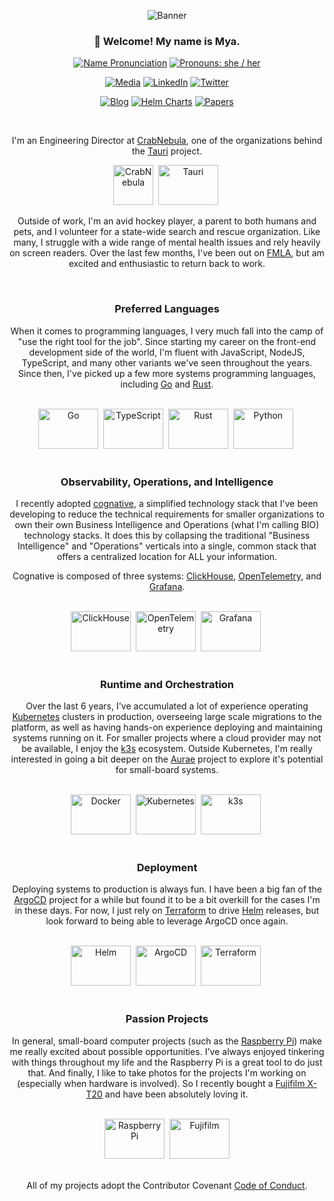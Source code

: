 <div align="center">

![Banner](https://mya.sh/img/banner.png)

### 👋 Welcome! My name is Mya.

[![Name Pronunciation][]](https://www.google.com/search?q=pronunciation+maya)
[![Pronouns: she / her][]](https://pronoun.is/she)

[![Media][]](https://mya.sh/media/)
[![LinkedIn][]](https://linkedin.com/in/mjpitz)
[![Twitter][]](https://x.com/MsMyaDev)

[![Blog][]](https://mya.sh/blog/)
[![Helm Charts][]](https://mya.sh/charts/)
[![Papers][]](https://mya.sh/papers/)

[Name Pronunciation]: https://img.shields.io/badge/Pronunciation%20%F0%9F%94%88-mai·uh-pink?style=for-the-badge&labelColor=silver
[Pronouns: she / her]: https://img.shields.io/badge/Pronouns-she%2Fher-pink?style=for-the-badge&labelColor=silver
[Media]: https://img.shields.io/badge/-media-gray?style=for-the-badge&logo=vlcmediaplayer
[LinkedIn]: https://img.shields.io/badge/-Linked%20In-gray?style=for-the-badge&logo=linkedin
[Twitter]: https://img.shields.io/badge/-Twitter-gray?style=for-the-badge&logo=x
[Blog]: https://img.shields.io/badge/-blog-silver?style=for-the-badge
[Helm Charts]: https://img.shields.io/badge/-helm_charts-silver?style=for-the-badge
[Papers]: https://img.shields.io/badge/-papers-silver?style=for-the-badge

<br/>

I'm an Engineering Director at [CrabNebula][], one of the organizations behind the [Tauri][] project.

<img height="64" alt="CrabNebula" title="CrabNebula" src="https://docs.crabnebula.dev/_astro/nova.Dh3m3o-r_Z16gVsb.webp" />&nbsp;
<img width="96" height="64" alt="Tauri" title="Tauri" src="https://cdn.jsdelivr.net/gh/devicons/devicon@latest/icons/tauri/tauri-original.svg" />&nbsp;

Outside of work, I'm an avid hockey player, a parent to both humans and pets, and I volunteer for a state-wide search
and rescue organization. Like many, I struggle with a wide range of mental health issues and rely heavily on screen
readers. Over the last few months, I've been out on [FMLA][], but am excited and enthusiastic to return back to work.

[CrabNebula]: https://crabnebula.dev
[Tauri]: https://tauri.app/
[FMLA]: https://www.dol.gov/agencies/whd/fmla

<br/>

### Preferred Languages

[Go]: https://go.dev
[Rust]: https://rust-lang.org

When it comes to programming languages, I very much fall into the camp of "use the right tool for the job". Since
starting my career on the front-end development side of the world, I'm fluent with JavaScript, NodeJS, TypeScript, and
many other variants we've seen throughout the years. Since then, I've picked up a few more systems programming
languages, including [Go][] and [Rust][].

<br/>
<img width="96" height="64" alt="Go" title="Go" src="https://cdn.jsdelivr.net/gh/devicons/devicon@latest/icons/go/go-original-wordmark.svg" />&nbsp;
<img width="96" height="64" alt="TypeScript" title="TypeScript" src="https://cdn.jsdelivr.net/gh/devicons/devicon@latest/icons/typescript/typescript-original.svg" />&nbsp;
<img width="96" height="64" alt="Rust" title="Rust" src="https://cdn.jsdelivr.net/gh/devicons/devicon@latest/icons/rust/rust-original.svg" />&nbsp;
<img width="96" height="64" alt="Python" title="Python" src="https://cdn.jsdelivr.net/gh/devicons/devicon@latest/icons/python/python-original.svg" />&nbsp;
<br/>
<br/>

### Observability, Operations, and Intelligence

[cognative]: https://github.com/mjpitz/cognative
[ClickHouse]: https://clickhouse.com
[OpenTelemetry]: https://opentelemetry.io
[Grafana]: https://grafana.com

I recently adopted [cognative][], a simplified technology stack that I've been developing to reduce the technical
requirements for smaller organizations to own their own Business Intelligence and Operations (what I'm calling BIO) 
technology stacks. It does this by collapsing the traditional "Business Intelligence" and "Operations" verticals into a
single, common stack that offers a centralized location for ALL your information.

Cognative is composed of three systems: [ClickHouse][], [OpenTelemetry][], and [Grafana][].

<br/>
<img width="96" height="64" alt="ClickHouse" title="ClickHouse" src="https://www.percona.com/blog/wp-content/uploads/2017/10/ClickHouse-MySQL.png" />&nbsp;
<img width="96" height="64" alt="OpenTelemetry" title="OpenTelemetry" src="https://cdn.jsdelivr.net/gh/devicons/devicon@latest/icons/opentelemetry/opentelemetry-original.svg" />&nbsp;
<img width="96" height="64" alt="Grafana" title="Grafana" src="https://cdn.jsdelivr.net/gh/devicons/devicon@latest/icons/grafana/grafana-original.svg" />&nbsp;
<br/>
<br/>

### Runtime and Orchestration

[Kubernetes]: https://kubernetes.io
[k3s]: https://k3s.io
[Aurae]: https://github.com/aurae-runtime/aurae

Over the last 6 years, I've accumulated a lot of experience operating [Kubernetes][] clusters in production, overseeing
large scale migrations to the platform, as well as having hands-on experience deploying and maintaining systems running
on it. For smaller projects where a cloud provider may not be available, I enjoy the [k3s][] ecosystem. Outside 
Kubernetes, I'm really interested in going a bit deeper on the [Aurae][] project to explore it's potential for 
small-board systems.

<br/>
<img width="96" height="64" alt="Docker" title="Docker" src="https://cdn.jsdelivr.net/gh/devicons/devicon@latest/icons/docker/docker-original.svg" />&nbsp;
<img width="96" height="64" alt="Kubernetes" title="Kubernetes" src="https://cdn.jsdelivr.net/gh/devicons/devicon@latest/icons/kubernetes/kubernetes-plain.svg" />&nbsp;
<img width="96" height="64" alt="k3s" title="k3s" src="https://cdn.jsdelivr.net/gh/devicons/devicon@latest/icons/k3s/k3s-original.svg" />&nbsp;
<br/>
<br/>

### Deployment

[ArgoCD]: https://argo-cd.readthedocs.io/en/stable/
[Terraform]: https://terraform.io
[Helm]: https://helm.sh

Deploying systems to production is always fun. I have been a big fan of the [ArgoCD][] project for a while but found it
to be a bit overkill for the cases I'm in these days. For now, I just rely on [Terraform][] to drive [Helm][] releases,
but look forward to being able to leverage ArgoCD once again.

<br/>
<img width="96" height="64" alt="Helm" title="Helm" src="https://cdn.jsdelivr.net/gh/devicons/devicon@latest/icons/helm/helm-original.svg" />&nbsp;
<img width="96" height="64" alt="ArgoCD" title="ArgoCD" src="https://cdn.jsdelivr.net/gh/devicons/devicon@latest/icons/argocd/argocd-original.svg" />&nbsp;
<img width="96" height="64" alt="Terraform" title="Terraform" src="https://cdn.jsdelivr.net/gh/devicons/devicon@latest/icons/terraform/terraform-original.svg" />&nbsp;
<br/>
<br/>

### Passion Projects

[Raspberry Pi]: https://raspberrypi.com
[Fujifilm X-T20]: https://a.co/d/10mKXwR

In general, small-board computer projects (such as the [Raspberry Pi][]) make me really excited about possible
opportunities. I've always enjoyed tinkering with things throughout my life and the Raspberry Pi is a great tool to do
just that. And finally, I like to take photos for the projects I'm working on (especially when hardware is involved). So
I recently bought a [Fujifilm X-T20][] and have been absolutely loving it.

<br/>
<img width="96" height="64" alt="Raspberry Pi" title="Raspberry Pi" src="https://cdn.jsdelivr.net/gh/devicons/devicon@latest/icons/raspberrypi/raspberrypi-original.svg" />&nbsp;
<img width="96" height="64" alt="Fujifilm" title="Fujifilm" src="https://simpleicons.org/icons/fujifilm.svg"/>
<br/>
<br/>

All of my projects adopt the Contributor Covenant [Code of Conduct](https://github.com/mjpitz/mjpitz/blob/main/CODE_OF_CONDUCT.md).

<br/>
</div>
